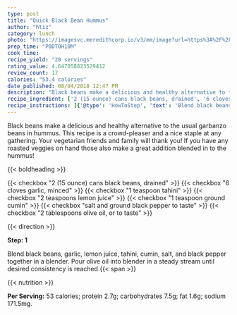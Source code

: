 ```yaml
---
type: post
title: "Quick Black Bean Hummus"
author: "htiz"
category: lunch
photo: "https://imagesvc.meredithcorp.io/v3/mm/image?url=https%3A%2F%2Fimages.media-allrecipes.com%2Fuserphotos%2F1953810.jpg"
prep_time: "P0DT0H10M"
cook_time: 
recipe_yield: "20 servings"
rating_value: 4.647058823529412
review_count: 17
calories: "53.4 calories"
date_published: 08/04/2018 12:47 PM
description: "Black beans make a delicious and healthy alternative to the usual garbanzo beans in hummus. This recipe is a crowd-pleaser and a nice staple at any gathering. Your vegetarian friends and family will thank you! If you have any roasted veggies on hand those also make a great addition blended in to the hummus!"
recipe_ingredient: ['2 (15 ounce) cans black beans, drained', '6 cloves garlic, minced', '1 teaspoon tahini', '2 teaspoons lemon juice', '1 teaspoon ground cumin', 'salt and ground black pepper to taste', '2 tablespoons olive oil, or to taste']
recipe_instructions: [{'@type': 'HowToStep', 'text': 'Blend black beans, garlic, lemon juice, tahini, cumin, salt, and black pepper together in a blender. Pour olive oil into blender in a steady stream until desired consistency is reached.\n'}]
---
```


Black beans make a delicious and healthy alternative to the usual garbanzo beans in hummus. This recipe is a crowd-pleaser and a nice staple at any gathering. Your vegetarian friends and family will thank you! If you have any roasted veggies on hand those also make a great addition blended in to the hummus! 

{{< boldheading >}}

{{< checkbox "2 (15 ounce) cans black beans, drained" >}}
{{< checkbox "6 cloves garlic, minced" >}}
{{< checkbox "1 teaspoon tahini" >}}
{{< checkbox "2 teaspoons lemon juice" >}}
{{< checkbox "1 teaspoon ground cumin" >}}
{{< checkbox "salt and ground black pepper to taste" >}}
{{< checkbox "2 tablespoons olive oil, or to taste" >}}


{{< direction >}}

**Step: 1**

Blend black beans, garlic, lemon juice, tahini, cumin, salt, and black pepper together in a blender. Pour olive oil into blender in a steady stream until desired consistency is reached.{{< span >}}

{{< nutrition >}}

**Per Serving:** 53 calories; protein 2.7g; carbohydrates 7.5g; fat 1.6g; sodium 171.5mg.